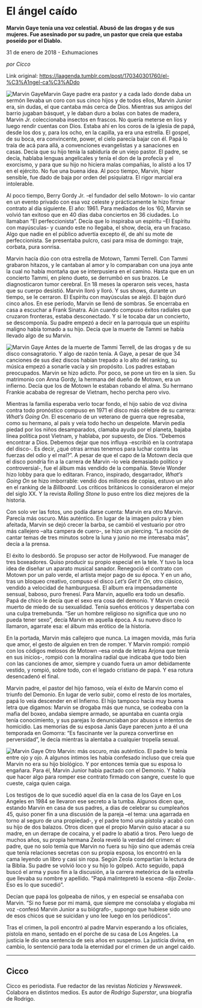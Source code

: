 # El ángel caído

**Marvin Gaye tenía una voz celestial. Abusó de las drogas y de sus mujeres. Fue asesinado por su padre, un pastor que creía que estaba poseído por el Diablo.**

31 de enero de 2018 - Exhumaciones

_por Cicco_

Link original: https://laagenda.tumblr.com/post/170340301760/el-%C3%A1ngel-ca%C3%ADdo

![Marvin Gaye](https://64.media.tumblr.com/02a03b10a84b3cd3ccbdbaeff6dd0b97/tumblr_inline_pk0gerT6Rg1t6q87u_500.jpg)Marvin Gaye padre era pastor y a cada lado donde daba un sermón llevaba un coro con sus cinco hijos y de todos ellos, Marvin Junior era, sin dudas, el que cantaba más cerca de Dios. Mientras sus amigos del barrio jugaban básquet, y le daban duro a bolas con bates de madera, Marvin Jr. coleccionaba insectos en frascos. No quería meterse en líos y luego rendir cuentas con Dios. Estaba ahí en los coros de la iglesia de papá, desde los dos y, para los ocho, en la capilla, ya era una estrella. El gospel, de su boca, era convincente, power, el cielo parecía bajar con él. Papá lo traía de acá para allá, a convenciones evangelistas y a sanaciones en casas. Decía que su hijo tenía la sabiduría de un viejo pastor. El padre, se decía, hablaba lenguas angelicales y tenía el don de la profecía y el exorcismo, y para que su hijo no hiciera malas compañías, lo alistó a los 17 en el ejército. No fue una buena idea. Al poco tiempo, Marvin, hiper sensible, fue dado de baja por orden del psiquiatra. El rigor marcial era intolerable.

Al poco tiempo, Berry Gordy Jr. -el fundador del sello Motown- lo vio cantar en un evento privado con esa voz celeste y prácticamente le hizo firmar contrato al día siguiente. El año: 1961. Para mediados de los ‘60, Marvin se volvió tan exitoso que en 40 días daba conciertos en 36 ciudades. Lo llamaban “El perfeccionista”. Decía que lo inspiraba un espíritu –El Espíritu con mayúsculas- y cuando este no llegaba, el show, decía, era un fracaso. Algo que nadie en el público advertía excepto él, de ahí su mote de perfeccionista. Se presentaba pulcro, casi para misa de domingo: traje, corbata, pura sonrisa. 

Marvin hacía dúo con otra estrella de Motown, Tammi Terrell. Con Tammi grabaron hitazos, y le cantaban al amor y lo comparaban con una joya ante la cual no había montaña que se interpusiera en el camino. Hasta que en un concierto Tammi, en pleno dueto, se derrumbó en sus brazos. Le diagnosticaron tumor cerebral. En 18 meses la operaron seis veces, hasta que su cuerpo desistió. Marvin lloró y lloró. Y sus shows, durante un tiempo, se le cerraron. El Espíritu con mayúsculas se alejó. El bajón duró cinco años. En ese período, Marvin se llenó de sombras. Se encerraba en casa a escuchar a Frank Sinatra. Aún cuando compuso éxitos radiales que cruzaron fronteras, estaba desconectado. Y si le tocaba dar un concierto, se descomponía. Su padre empezó a decir en la parroquia que un espíritu maligno había tomado a su hijo. Decía que la muerte de Tammi se había llevado algo de su Marvin. 

![Marvin Gaye](https://64.media.tumblr.com/0b0deae61ba14485d5243788389e9345/tumblr_inline_pk0gesjH0J1t6q87u_500.jpg) Antes de la muerte de Tammi Terrell, de las drogas y de su disco consagratorio. Y algo de razón tenía. A Gaye, a pesar de que 34 canciones de sus diez discos habían trepado a lo alto del ranking, su música empezó a sonarle vacía y sin propósito. Los padres estaban preocupados. Marvin se hizo adicto. Por poco, se pone un tiro en la sien. Su matrimonio con Anna Gordy, la hermana del dueño de Motown, era un infierno. Decía que los de Motown le estaban robando el alma. Su hermano Frankie acababa de regresar de Vietnam, hecho percha pero vivo.

Mientras la familia esperaba verlo tocar fondo, el hijo sabio de voz divina contra todo pronóstico compuso en 1971 el disco más célebre de su carrera: *What’s Going On*. El escenario de un veterano de guerra que regresaba, como su hermano, al país y veía todo hecho un despelote. Marvin pedía piedad por los niños desamparados, clamaba ayuda por el planeta, bajaba línea política post Vietnam, y hablaba, por supuesto, de Dios. “Debemos encontrar a Dios. Debemos dejar que nos influya -escribió en la contratapa del disco-. Es decir, ¿qué otras armas tenemos para luchar contra las fuerzas del odio y el mal?”. A pesar de que el capo de la Motown decía que el disco pondría fin a la carrera de Marvin –lo veía demasiado político y controversial-, fue el álbum más vendido de la compañía. Stevie Wonder hizo lobby para que lo editaran. Franco, inspirado, desgarrador, *What’s Going On* se hizo imborrable: vendió dos millones de copias, estuvo un año en el ranking de la *Billboard*. Los críticos británicos lo consideraron el mejor del siglo XX. Y la revista *Rolling Stone* lo puso entre los diez mejores de la historia.

Con solo ver las fotos, uno podía darse cuenta: Marvin era otro Marvin. Parecía más oscuro. Más auténtico. En lugar de la imagen pulcra y bien afeitada, Marvin se dejó crecer la barba, se cambió el vestuario por otro más callejero –alta campera de cuero-, se hizo un piercing. “La noción de cantar temas de tres minutos sobre la luna y junio no me interesaba más”, decía a la prensa.

El éxito lo desbordó. Se propuso ser actor de Hollywood. Fue manager de tres boxeadores. Quiso producir su propio especial en la tele. Y tuvo la loca idea de diseñar un aparato musical sanador. Renegoció el contrato con Motown por un palo verde, el artista mejor pago de su época. Y en un año, tras un bloqueo creativo, compuso el disco *Let’s Get It On*, otro clásico, vendido a velocidad de hamburguesa. El album era impensadamente sensual, baboso, puro frenesí. Para Marvin, aquello era todo un desafío. Papá de chico le decía que el sexo era cosa del demonio. Y Marvin creció muerto de miedo de su sexualidad. Tenía sueños eróticos y despertaba con una culpa tremebunda. “Ser un hombre religioso no significa que uno no pueda tener sexo”, decía Marvin en aquella época. A su nuevo disco lo llamaron, agarrate esa: el álbum más erótico de la historia.

En la portada, Marvin más callejero que nunca. La imagen movida, más furia que amor, el gesto de alguien en tren de romper. Y Marvin rompió: rompió con los códigos melosos de Motown –esa onda de letras Arjona que tenía en sus inicios-, rompió con la moralina radial que indicaba que todo bien con las canciones de amor, siempre y cuando fuera un amor debidamente vestido, y rompió, sobre todo, con el legado cristiano de papá. Y esa rotura desencadenó el final.

Marvin padre, el pastor del hijo famoso, veía el éxito de Marvin como el triunfo del Demonio. En lugar de verlo subir, como el resto de los mortales, papá lo veía descender en el Infierno. El hijo tampoco hacía muy buena letra que digamos: Marvin se drogaba más que nunca, se codeaba con la mafia del boxeo, andaba siempre armado, se apuntaba en cuanta orgía tenía conocimiento, y sus parejas lo denunciaban por abusos e intentos de homicidio. Las memorias de su esposa Janis Gaye parecen junto a él una temporada en Gomorra: “Es fascinante ver la pureza convertirse en perversidad”, le decía mientras la alentaba a cualquier tropelía sexual.

![Marvin Gaye](https://64.media.tumblr.com/02a03b10a84b3cd3ccbdbaeff6dd0b97/tumblr_inline_pk0gerT6Rg1t6q87u_500.jpg) Otro Marvin: más oscuro, más auténtico. El padre lo tenía entre ojo y ojo. A algunos íntimos les había confesado incluso que creía que Marvin no era su hijo biológico. Y por entonces temía que su esposa lo engañara. Para él, Marvin Junior había pactado con el Demonio. Y había que hacer algo para romper ese contrato firmado con sangre, cueste lo que cueste, caiga quien caiga. 

Los testigos de lo que sucedió aquel día en la casa de los Gaye en Los Angeles en 1984 se llevaron ese secreto a la tumba. Algunos dicen que, estando Marvin en casa de sus padres, a días de celebrar su cumpleaños 45, quiso poner fin a una discusión de la pareja –el tema: una agarrada en torno al seguro de una propiedad-, y el padre tomó una pistola y acabó con su hijo de dos balazos. Otros dicen que el propio Marvin quiso atacar a su madre, en un derrape de cocaína, y el padre lo abatió a tiros. Pero luego de muchos años, su propia hermana Zeola reveló la verdad del crimen: el padre, que no solo temía que Marvin no fuera su hijo sino que además creía que tenía relaciones secretas con su propia esposa, los encontró en la cama leyendo un libro y casi sin ropa. Según Zeola compartían la lectura de la Biblia. Su padre se volvió loco y su hijo lo golpeó. Acto seguido, papá buscó el arma y puso fin a la discusión, a la carrera meteórica de la estrella que llevaba su nombre y apellido. “Papá malintepretó la escena -dijo Zeola-. Eso es lo que sucedió”.

Decían que papá los golpeaba de niños, y en especial se ensañaba con Marvin. “Si no fuese por mi mamá, que siempre me consolaba y elogiaba mi voz -confesó Marvin Junior a su biógrafo-, supongo que hubiese sido uno de esos chicos que se suicidan y uno lee luego en los periódicos”.

Tras el crimen, la poli encontró al padre Marvin esperando a los oficiales, pistola en mano, sentado en el porche de su casa de Los Angeles. La justicia le dio una sentencia de seis años en suspenso. La justicia divina, en cambio, lo sentenció para toda la eternidad por el crimen de un angel caído.

  




---

 Cicco
------

 Cicco es periodista. Fue redactor de las revistas *Noticias* y *Newsweek*. Colabora en distintos medios. Es autor de *Rodrigo Superstar*, una biografía de Rodrigo. 

